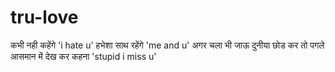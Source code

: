 # tru-love
कभी नही कहेंगे 'i hate u' हभेशा साथ रहेंगे 'me and u' अगर चला भी जाऊ दुनीया छोड कर तो पगले आसमान में देख कर कहना 'stupid i miss u'
